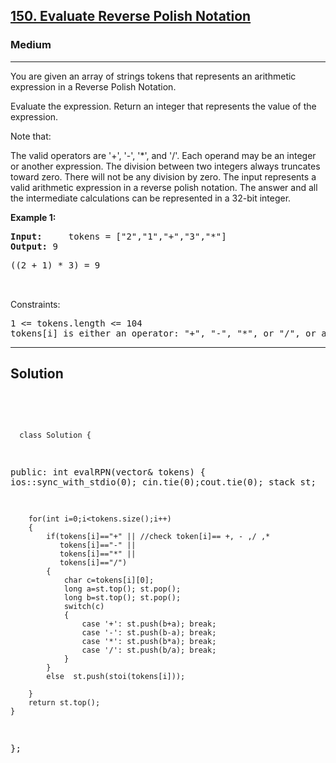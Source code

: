 
<h2><a href="https://leetcode.com/problems/evaluate-reverse-polish-notation/">150. Evaluate Reverse Polish Notation</a></h2>
<h3>Medium</h3>
<hr>
<div><p>
You are given an array of strings tokens that represents an arithmetic expression in a Reverse Polish Notation.

Evaluate the expression. Return an integer that represents the value of the expression.

Note that:

The valid operators are '+', '-', '*', and '/'.
Each operand may be an integer or another expression.
The division between two integers always truncates toward zero.
There will not be any division by zero.
The input represents a valid arithmetic expression in a reverse polish notation.
The answer and all the intermediate calculations can be represented in a 32-bit integer.
</p>


<p><strong>Example 1:</strong></p>
<pre><strong>Input:</strong>     tokens = ["2","1","+","3","*"]
<strong>Output:</strong> 9
</pre>
<pre>
((2 + 1) * 3) = 9

  </pre>

 

Constraints:
<pre>
1 <= tokens.length <= 104
tokens[i] is either an operator: "+", "-", "*", or "/", or an integer in the range [-200, 200].
</pre>
<hr>
 <h2><strong><b>Solution</b></strong></h2>
 <br>
 <pre>
 
      class Solution {
public:
    int evalRPN(vector<string>& tokens) {
        ios::sync_with_stdio(0); cin.tie(0);cout.tie(0);
        stack<long> st; 
        
        for(int i=0;i<tokens.size();i++)
        {
            if(tokens[i]=="+" || //check token[i]== +, - ,/ ,*
               tokens[i]=="-" || 
               tokens[i]=="*" || 
               tokens[i]=="/")  
            { 
                char c=tokens[i][0];
                long a=st.top(); st.pop();
                long b=st.top(); st.pop();
                switch(c)
                {
                    case '+': st.push(b+a); break;
                    case '-': st.push(b-a); break;
                    case '*': st.push(b*a); break;
                    case '/': st.push(b/a); break;
                }
            }
            else  st.push(stoi(tokens[i]));  
            
        }
        return st.top();
    }
};
          
 </pre>

